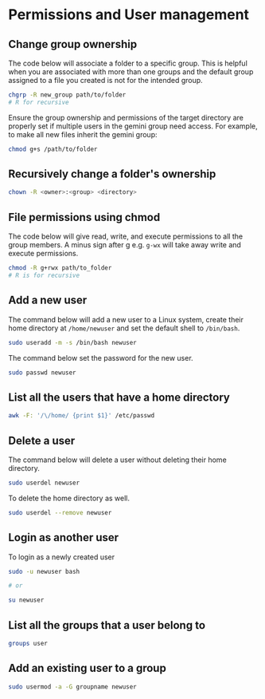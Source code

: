 # Permissions and User management

## Change group ownership

The code below will associate a folder to a specific group.  This is helpful when you are associated with more than one groups and the default group assigned to a file you created is not for the intended group. 

```bash
chgrp -R new_group path/to/folder
# R for recursive
```

Ensure the group ownership and permissions of the target directory are properly set if multiple users in the gemini group need access. For example, to make all new files inherit the gemini group:

```bash
chmod g+s /path/to/folder
```

## Recursively change a folder's ownership
```bash
chown -R <owner>:<group> <directory>
```

## File permissions using chmod

The code below will give read, write, and execute permissions to all the group members. A minus sign after g e.g. `g-wx` will take away write and execute permissions. 
```bash
chmod -R g+rwx path/to_folder
# R is for recursive
```

## Add a new user
The command below will add a new user to a Linux system, create their home directory at `/home/newuser` and set the default shell to `/bin/bash`.

```bash
sudo useradd -m -s /bin/bash newuser
```

The command below set the password for the new user.
```bash
sudo passwd newuser
```

## List all the users that have a home directory

```bash
awk -F: '/\/home/ {print $1}' /etc/passwd
```

## Delete a user
The command below will delete a user without deleting their home directory.

```bash
sudo userdel newuser
```
 To delete the home directory as well.
 ```bash
 sudo userdel --remove newuser
 ```

## Login as another user
To login as a newly created user

``` bash
sudo -u newuser bash

# or

su newuser
```

## List all the groups that a user belong to

```bash
groups user
```

## Add an existing user to a group
```bash
sudo usermod -a -G groupname newuser
```

